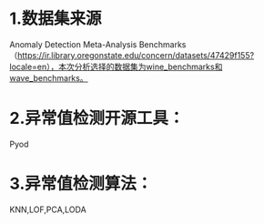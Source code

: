 # 1.数据集来源
Anomaly Detection Meta-Analysis Benchmarks（https://ir.library.oregonstate.edu/concern/datasets/47429f155?locale=en），本次分析选择的数据集为wine_benchmarks和wave_benchmarks。
# 2.异常值检测开源工具：
Pyod
# 3.异常值检测算法：
KNN,LOF,PCA,LODA
